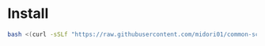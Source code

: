# Install
```bash
bash <(curl -sSLf "https://raw.githubusercontent.com/midori01/common-scripts/main/besttrace/install.sh")
```
